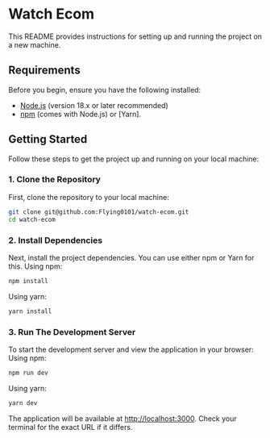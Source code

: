 # Watch Ecom

This README provides instructions for setting up and running the project on a new machine.

## Requirements

Before you begin, ensure you have the following installed:
- [Node.js](https://nodejs.org/en) (version 18.x or later recommended)
- [npm](https://docs.npmjs.com/downloading-and-installing-node-js-and-npm) (comes with Node.js) or [Yarn].

## Getting Started

Follow these steps to get the project up and running on your local machine:

### 1. Clone the Repository

First, clone the repository to your local machine:
```bash
git clone git@github.com:Flying0101/watch-ecom.git
cd watch-ecom
```

### 2. Install Dependencies

Next, install the project dependencies. You can use either npm or Yarn for this.
Using npm:
```bash
npm install
``` 
Using yarn:
```bash
yarn install
```

### 3. Run The Development Server

To start the development server and view the application in your browser:
Using npm:
```bash
npm run dev
``` 
Using yarn:
```bash
yarn dev
```
The application will be available at [http://localhost:3000](http://localhost:3000). Check your terminal for the exact URL if it differs.






